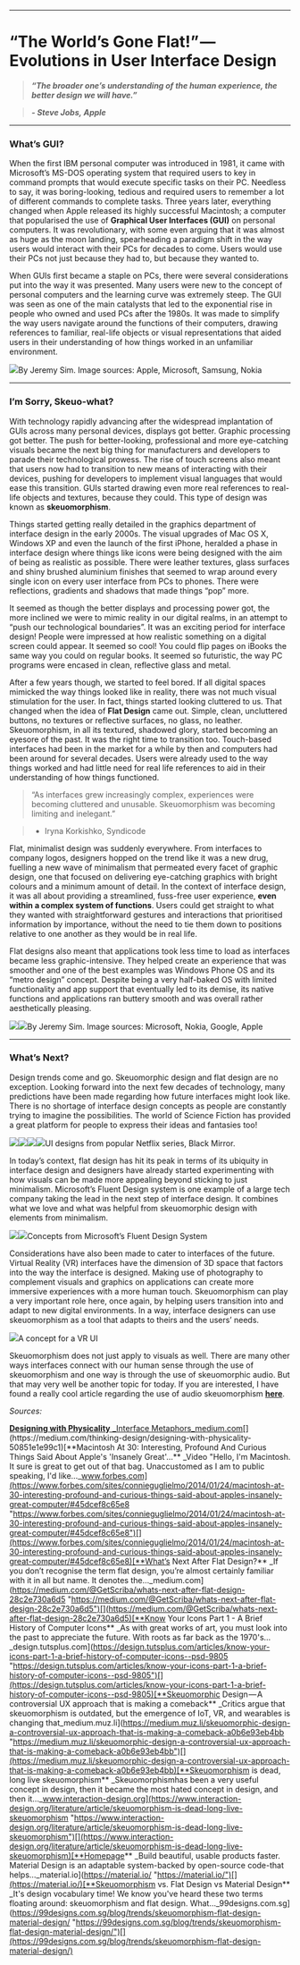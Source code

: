 * * *

# “The World’s Gone Flat!” — Evolutions in User Interface Design

> **_“The broader one’s understanding of the human experience, the better design we will have.”_**

> **_- Steve Jobs, Apple_**

* * *

### **What’s GUI?**

When the first IBM personal computer was introduced in 1981, it came with Microsoft’s MS-DOS operating system that required users to key in command prompts that would execute specific tasks on their PC. Needless to say, it was boring-looking, tedious and required users to remember a lot of different commands to complete tasks. Three years later, everything changed when Apple released its highly successful Macintosh; a computer that popularised the use of **Graphical User Interfaces (GUI)** on personal computers. It was revolutionary, with some even arguing that it was almost as huge as the moon landing, spearheading a paradigm shift in the way users would interact with their PCs for decades to come. Users would use their PCs not just because they had to, but because they wanted to.

When GUIs first became a staple on PCs, there were several considerations put into the way it was presented. Many users were new to the concept of personal computers and the learning curve was extremely steep. The GUI was seen as one of the main catalysts that led to the exponential rise in people who owned and used PCs after the 1980s. It was made to simplify the way users navigate around the functions of their computers, drawing references to familiar, real-life objects or visual representations that aided users in their understanding of how things worked in an unfamiliar environment.

![](https://cdn-images-1.medium.com/max/2000/1*AhG2NIkwWWrm9pkiYIpajw.jpeg)By Jeremy Sim. Image sources: Apple, Microsoft, Samsung, Nokia

* * *

### **I’m Sorry, Skeuo-what?**

With technology rapidly advancing after the widespread implantation of GUIs across many personal devices, displays got better. Graphic processing got better. The push for better-looking, professional and more eye-catching visuals became the next big thing for manufacturers and developers to parade their technological prowess. The rise of touch screens also meant that users now had to transition to new means of interacting with their devices, pushing for developers to implement visual languages that would ease this transition. GUIs started drawing even more real references to real-life objects and textures, because they could. This type of design was known as **skeuomorphism**.

Things started getting really detailed in the graphics department of interface design in the early 2000s. The visual upgrades of Mac OS X, Windows XP and even the launch of the first iPhone, heralded a phase in interface design where things like icons were being designed with the aim of being as realistic as possible. There were leather textures, glass surfaces and shiny brushed aluminium finishes that seemed to wrap around every single icon on every user interface from PCs to phones. There were reflections, gradients and shadows that made things “pop” more.

It seemed as though the better displays and processing power got, the more inclined we were to mimic reality in our digital realms, in an attempt to “push our technological boundaries”. It was an exciting period for interface design! People were impressed at how realistic something on a digital screen could appear. It seemed so cool! You could flip pages on iBooks the same way you could on regular books. It seemed so futuristic, the way PC programs were encased in clean, reflective glass and metal.

After a few years though, we started to feel bored. If all digital spaces mimicked the way things looked like in reality, there was not much visual stimulation for the user. In fact, things started looking cluttered to us. That changed when the idea of **Flat Design** came out. Simple, clean, uncluttered buttons, no textures or reflective surfaces, no glass, no leather. Skeuomorphism, in all its textured, shadowed glory, started becoming an eyesore of the past. It was the right time to transition too. Touch-based interfaces had been in the market for a while by then and computers had been around for several decades. Users were already used to the way things worked and had little need for real life references to aid in their understanding of how things functioned.

> “As interfaces grew increasingly complex, experiences were becoming cluttered and unusable. Skeuomorphism was becoming limiting and inelegant.”

> - Iryna Korkishko, Syndicode

Flat, minimalist design was suddenly everywhere. From interfaces to company logos, designers hopped on the trend like it was a new drug, fuelling a new wave of minimalism that permeated every facet of graphic design, one that focused on delivering eye-catching graphics with bright colours and a minimum amount of detail. In the context of interface design, it was all about providing a streamlined, fuss-free user experience, **even within a complex system of functions**. Users could get straight to what they wanted with straightforward gestures and interactions that prioritised information by importance, without the need to tie them down to positions relative to one another as they would be in real life.

Flat designs also meant that applications took less time to load as interfaces became less graphic-intensive. They helped create an experience that was smoother and one of the best examples was Windows Phone OS and its “metro design” concept. Despite being a very half-baked OS with limited functionality and app support that eventually led to its demise, its native functions and applications ran buttery smooth and was overall rather aesthetically pleasing.

![](https://cdn-images-1.medium.com/max/2000/1*1z3j4dWdVKeS06BMSQSK7g.jpeg)![](https://cdn-images-1.medium.com/max/2000/1*e_O9T5M6OsV8ZQPgjAVNLQ.jpeg)By Jeremy Sim. Image sources: Microsoft, Nokia, Google, Apple

* * *

### What’s Next?

Design trends come and go. Skeuomorphic design and flat design are no exception. Looking forward into the next few decades of technology, many predictions have been made regarding how future interfaces might look like. There is no shortage of interface design concepts as people are constantly trying to imagine the possibilities. The world of Science Fiction has provided a great platform for people to express their ideas and fantasies too!

![](https://cdn-images-1.medium.com/max/1200/1*6NVCTelFu5A5Drrq_j51pA.jpeg)![](https://cdn-images-1.medium.com/max/1200/1*rTjvT3PbXT4qOONR0iOAYw.jpeg)![](https://cdn-images-1.medium.com/max/1200/1*PSTzit0X_CaG4sM9FX-vSg.jpeg)![](https://cdn-images-1.medium.com/max/1200/1*NoW1yLibh8psmRWe8SJDaA.jpeg)UI designs from popular Netflix series, Black Mirror.

In today’s context, flat design has hit its peak in terms of its ubiquity in interface design and designers have already started experimenting with how visuals can be made more appealing beyond sticking to just minimalism. Microsoft’s Fluent Design system is one example of a large tech company taking the lead in the next step of interface design. It combines what we love and what was helpful from skeuomorphic design with elements from minimalism.

![](https://cdn-images-1.medium.com/max/2000/1*Oi8XCIgmHpd_PUsoQp4yow.png)![](https://cdn-images-1.medium.com/max/2000/1*npGuYMcnyIvl68vov5yNzA.png)Concepts from Microsoft’s Fluent Design System

Considerations have also been made to cater to interfaces of the future. Virtual Reality (VR) interfaces have the dimension of 3D space that factors into the way the interface is designed. Making use of photography to complement visuals and graphics on applications can create more immersive experiences with a more human touch. Skeuomorphism can play a very important role here, once again, by helping users transition into and adapt to new digital environments. In a way, interface designers can use skeuomorphism as a tool that adapts to theirs and the users’ needs.

![](https://cdn-images-1.medium.com/max/2000/1*UBDqhzl37YnQndlAg-rOag.jpeg)A concept for a VR UI

Skeuomorphism does not just apply to visuals as well. There are many other ways interfaces connect with our human sense through the use of skeuomorphism and one way is through the use of skeuomorphic audio. But that may very well be another topic for today. If you are interested, I have found a really cool article regarding the use of audio skeuomorphism [**here**](https://uxdesign.cc/the-new-skeuomorphism-is-in-your-voice-assistant-3b14a6553a0e).

_Sources:_

[**Designing with Physicality**
_Interface Metaphors_medium.com](https://medium.com/thinking-design/designing-with-physicality-50851e1e99c1 "https://medium.com/thinking-design/designing-with-physicality-50851e1e99c1")[](https://medium.com/thinking-design/designing-with-physicality-50851e1e99c1)[**Macintosh At 30: Interesting, Profound And Curious Things Said About Apple's 'Insanely Great'…**
_Video "Hello, I'm Macintosh. It sure is great to get out of that bag. Unaccustomed as I am to public speaking, I'd like…_www.forbes.com](https://www.forbes.com/sites/connieguglielmo/2014/01/24/macintosh-at-30-interesting-profound-and-curious-things-said-about-apples-insanely-great-computer/#45dcef8c65e8 "https://www.forbes.com/sites/connieguglielmo/2014/01/24/macintosh-at-30-interesting-profound-and-curious-things-said-about-apples-insanely-great-computer/#45dcef8c65e8")[](https://www.forbes.com/sites/connieguglielmo/2014/01/24/macintosh-at-30-interesting-profound-and-curious-things-said-about-apples-insanely-great-computer/#45dcef8c65e8)[**What’s Next After Flat Design?**
_If you don’t recognise the term flat design, you’re almost certainly familiar with it in all but name. It denotes the…_medium.com](https://medium.com/@GetScriba/whats-next-after-flat-design-28c2e730a6d5 "https://medium.com/@GetScriba/whats-next-after-flat-design-28c2e730a6d5")[](https://medium.com/@GetScriba/whats-next-after-flat-design-28c2e730a6d5)[**Know Your Icons Part 1 - A Brief History of Computer Icons**
_As with great works of art, you must look into the past to appreciate the future. With roots as far back as the 1970's…_design.tutsplus.com](https://design.tutsplus.com/articles/know-your-icons-part-1-a-brief-history-of-computer-icons--psd-9805 "https://design.tutsplus.com/articles/know-your-icons-part-1-a-brief-history-of-computer-icons--psd-9805")[](https://design.tutsplus.com/articles/know-your-icons-part-1-a-brief-history-of-computer-icons--psd-9805)[**Skeuomorphic Design — A controversial UX approach that is making a comeback**
_Critics argue that skeuomorphism is outdated, but the emergence of IoT, VR, and wearables is changing that_medium.muz.li](https://medium.muz.li/skeuomorphic-design-a-controversial-ux-approach-that-is-making-a-comeback-a0b6e93eb4bb "https://medium.muz.li/skeuomorphic-design-a-controversial-ux-approach-that-is-making-a-comeback-a0b6e93eb4bb")[](https://medium.muz.li/skeuomorphic-design-a-controversial-ux-approach-that-is-making-a-comeback-a0b6e93eb4bb)[**Skeuomorphism is dead, long live skeuomorphism**
_Skeuomorphismhas been a very useful concept in design, then it became the most hated concept in design, and then it…_www.interaction-design.org](https://www.interaction-design.org/literature/article/skeuomorphism-is-dead-long-live-skeuomorphism "https://www.interaction-design.org/literature/article/skeuomorphism-is-dead-long-live-skeuomorphism")[](https://www.interaction-design.org/literature/article/skeuomorphism-is-dead-long-live-skeuomorphism)[**Homepage**
_Build beautiful, usable products faster. Material Design is an adaptable system-backed by open-source code-that helps…_material.io](https://material.io/ "https://material.io/")[](https://material.io/)[**Skeuomorphism vs. Flat Design vs Material Design**
_It's design vocabulary time! We know you've heard these two terms floating around: skeuomorphism and flat design. What…_99designs.com.sg](https://99designs.com.sg/blog/trends/skeuomorphism-flat-design-material-design/ "https://99designs.com.sg/blog/trends/skeuomorphism-flat-design-material-design/")[](https://99designs.com.sg/blog/trends/skeuomorphism-flat-design-material-design/)
